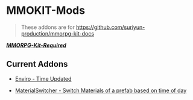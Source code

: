 # MMOKIT-Mods

>These addons are for <https://github.com/suriyun-production/mmorpg-kit-docs>

***[MMORPG-Kit-Required](https://assetstore.unity.com/packages/templates/systems/mmorpg-kit-2d-3d-survival-110188)***

## Current Addons

* [Enviro - Time Updated](https://github.com/runningbird/MMOKIT-Mods/tree/main/Enviro)

* [MaterialSwitcher - Switch Materials of a prefab based on time of day](https://github.com/runningbird/MMOKIT-Mods/tree/main/MaterialSwitcher)

